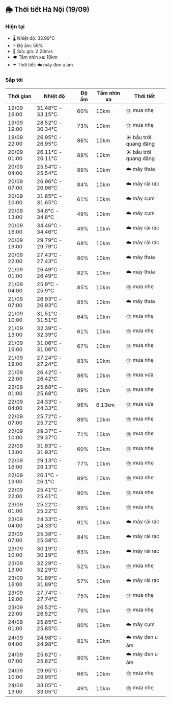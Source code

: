 ## 🌦️ Thời tiết Hà Nội (19/09)

### Hiện tại

- 🌡️ Nhiệt độ: 33.99℃
- 💦 Độ ẩm: 56%
- 💨 Sức gió: 2.23m/s
- 👁️ Tầm nhìn xa: 10km
- ☂️ Thời tiết: ☁️ mây đen u ám

### Sắp tới

| Thời gian | Nhiệt độ | Độ ẩm | Tầm nhìn xa | Thời tiết |
| --- | --- | --- | --- | --- |
| 19/09 16:00 | 31.48℃ - 33.15℃ | 60% | 10km | ⛈️ mưa nhẹ |
| 19/09 19:00 | 28.52℃ - 30.34℃ | 73% | 10km | ⛈️ mưa nhẹ |
| 19/09 22:00 | 26.95℃ - 26.95℃ | 86% | 10km | ☀️ bầu trời quang đãng |
| 20/09 01:00 | 26.11℃ - 26.11℃ | 88% | 10km | ☀️ bầu trời quang đãng |
| 20/09 04:00 | 25.54℃ - 25.54℃ | 89% | 10km | ☁️ mây thưa |
| 20/09 07:00 | 26.96℃ - 26.96℃ | 84% | 10km | ☁️ mây rải rác |
| 20/09 10:00 | 31.65℃ - 31.65℃ | 61% | 10km | ☁️ mây cụm |
| 20/09 13:00 | 34.8℃ - 34.8℃ | 49% | 10km | ☁️ mây cụm |
| 20/09 16:00 | 34.46℃ - 34.46℃ | 49% | 10km | ☁️ mây rải rác |
| 20/09 19:00 | 29.79℃ - 29.79℃ | 68% | 10km | ☁️ mây rải rác |
| 20/09 22:00 | 27.43℃ - 27.43℃ | 80% | 10km | ☁️ mây thưa |
| 21/09 01:00 | 26.49℃ - 26.49℃ | 82% | 10km | ☁️ mây thưa |
| 21/09 04:00 | 25.9℃ - 25.9℃ | 85% | 10km | ⛈️ mưa nhẹ |
| 21/09 07:00 | 26.93℃ - 26.93℃ | 85% | 10km | ☁️ mây thưa |
| 21/09 10:00 | 31.51℃ - 31.51℃ | 64% | 10km | ⛈️ mưa nhẹ |
| 21/09 13:00 | 32.39℃ - 32.39℃ | 61% | 10km | ⛈️ mưa nhẹ |
| 21/09 16:00 | 31.06℃ - 31.06℃ | 67% | 10km | ⛈️ mưa nhẹ |
| 21/09 19:00 | 27.24℃ - 27.24℃ | 83% | 10km | ⛈️ mưa nhẹ |
| 21/09 22:00 | 26.42℃ - 26.42℃ | 86% | 10km | ⛈️ mưa vừa |
| 22/09 01:00 | 25.68℃ - 25.68℃ | 89% | 10km | ⛈️ mưa nhẹ |
| 22/09 04:00 | 24.33℃ - 24.33℃ | 96% | 6.13km | ⛈️ mưa vừa |
| 22/09 07:00 | 25.72℃ - 25.72℃ | 89% | 10km | ⛈️ mưa nhẹ |
| 22/09 10:00 | 29.37℃ - 29.37℃ | 71% | 10km | ⛈️ mưa nhẹ |
| 22/09 13:00 | 31.93℃ - 31.93℃ | 60% | 10km | ⛈️ mưa nhẹ |
| 22/09 16:00 | 29.13℃ - 29.13℃ | 77% | 10km | ⛈️ mưa nhẹ |
| 22/09 19:00 | 26.1℃ - 26.1℃ | 89% | 10km | ⛈️ mưa nhẹ |
| 22/09 22:00 | 25.41℃ - 25.41℃ | 90% | 10km | ⛈️ mưa nhẹ |
| 23/09 01:00 | 25.22℃ - 25.22℃ | 89% | 10km | ⛈️ mưa nhẹ |
| 23/09 04:00 | 24.33℃ - 24.33℃ | 91% | 10km | ☁️ mây rải rác |
| 23/09 07:00 | 25.38℃ - 25.38℃ | 84% | 10km | ☁️ mây rải rác |
| 23/09 10:00 | 30.19℃ - 30.19℃ | 63% | 10km | ☁️ mây rải rác |
| 23/09 13:00 | 32.29℃ - 32.29℃ | 52% | 10km | ⛈️ mưa nhẹ |
| 23/09 16:00 | 31.89℃ - 31.89℃ | 57% | 10km | ☁️ mây rải rác |
| 23/09 19:00 | 27.74℃ - 27.74℃ | 75% | 10km | ⛈️ mưa nhẹ |
| 23/09 22:00 | 26.52℃ - 26.52℃ | 79% | 10km | ⛈️ mưa nhẹ |
| 24/09 01:00 | 25.85℃ - 25.85℃ | 80% | 10km | ☁️ mây cụm |
| 24/09 04:00 | 24.98℃ - 24.98℃ | 81% | 10km | ☁️ mây đen u ám |
| 24/09 07:00 | 25.62℃ - 25.62℃ | 80% | 10km | ☁️ mây đen u ám |
| 24/09 10:00 | 29.95℃ - 29.95℃ | 66% | 10km | ⛈️ mưa nhẹ |
| 24/09 13:00 | 33.05℃ - 33.05℃ | 49% | 10km | ⛈️ mưa nhẹ |

